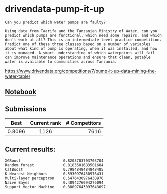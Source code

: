 # drivendata-pump-it-up
```
Can you predict which water pumps are faulty?

Using data from Taarifa and the Tanzanian Ministry of Water, can you predict which pumps are functional, which need some repairs, and which don't work at all? This is an intermediate-level practice competition. Predict one of these three classes based on a number of variables about what kind of pump is operating, when it was installed, and how it is managed. A smart understanding of which waterpoints will fail can improve maintenance operations and ensure that clean, potable water is available to communities across Tanzania.
```

https://www.drivendata.org/competitions/7/pump-it-up-data-mining-the-water-table/

## [Notebook](https://github.com/romanthekat/drivendata-pump-it-up/blob/master/notebooks/notebook.ipynb)

## Submissions

| Best        | Current rank  | # Competitors  |
| ----------- |:-------------:| --------------:|
| 0.8096      | 1126          | 7616           |

## Current results:
```
XGBoost                   0.8203703703703704
Random forest             0.8183501683501684
CatBoost                  0.7984848484848485
K-Nearest Neighbors       0.5930976430976431
Multi-layer perceptron    0.5476430976430976
Naive Bayes               0.4094276094276094
Support Vector Machine    0.38097643097643097
```
